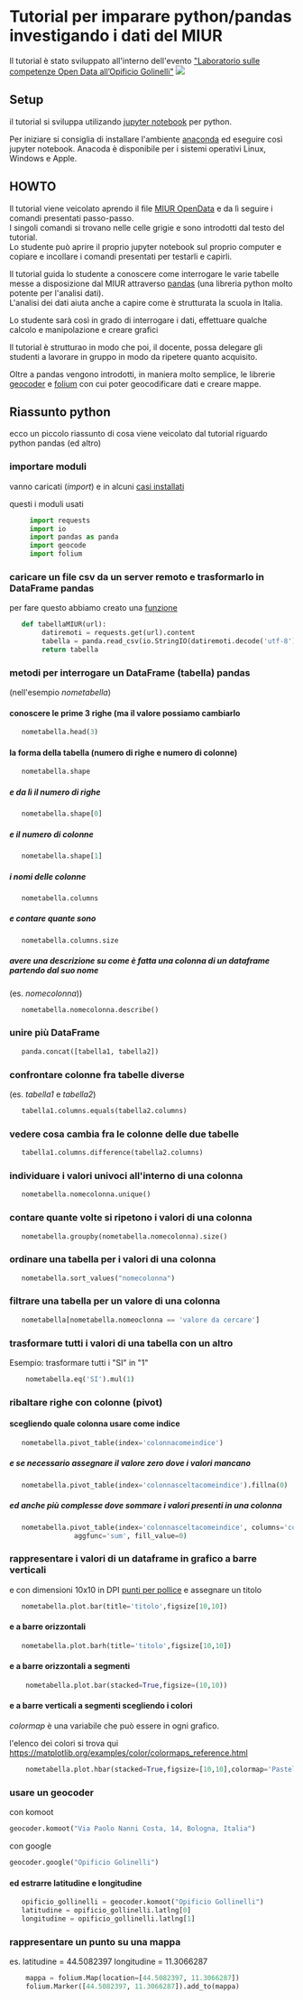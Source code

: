 # Tutorial per imparare python/pandas investigando i dati del MIUR

Il tutorial è stato sviluppato all'interno dell'evento ["Laboratorio sulle competenze Open Data all’Opificio Golinelli"](http://www.ervet.it/?p=13032)
![](https://raw.githubusercontent.com/napo/opendatamiur/master/images/header.png)

## Setup
il tutorial si sviluppa utilizando [jupyter notebook](http://jupyter.org/) per python.

Per iniziare si consiglia di installare l'ambiente [anaconda](https://anaconda.org/) ed eseguire così jupyter notebook. Anacoda è disponibile per i sistemi operativi Linux, Windows e Apple.

## HOWTO
Il tutorial viene veicolato aprendo il file [MIUR OpenData](https://github.com/napo/opendatamiur/blob/master/MIUR_OpenData.ipynb) e da lì seguire i comandi presentati passo-passo.<br/>
I singoli comandi si trovano nelle celle grigie e sono introdotti dal testo del tutorial.<br/>
Lo studente può aprire il proprio jupyter notebook sul proprio computer e copiare e incollare i comandi presentati per testarli e capirli.

Il tutorial guida lo studente a conoscere come interrogare le varie tabelle messe a disposizione dal MIUR attraverso [pandas](http://pandas.pydata.org) (una libreria python molto potente per l'analisi dati).<br/>
L'analisi dei dati aiuta anche a capire come è strutturata la scuola in Italia.

Lo studente sarà così in grado di interrogare i dati, effettuare qualche calcolo e manipolazione e creare grafici

Il tutorial è strutturao in modo che poi, il docente, possa delegare gli studenti a lavorare in gruppo in modo da ripetere quanto acquisito.

Oltre a pandas vengono introdotti, in maniera molto semplice, le librerie [geocoder](http://geocoder.readthedocs.io/) e [folium](http://folium.readthedocs.io) con cui poter geocodificare dati e creare mappe.

## Riassunto python
ecco un piccolo riassunto di cosa viene veicolato dal tutorial riguardo python pandas (ed altro)

### importare moduli 
vanno caricati (*import*) e in alcuni [casi installati](#potenziarepython)

questi i moduli usati
```python
     import requests
     import io
     import pandas as panda
     import geocode
     import folium
```
### caricare un file csv da un server remoto e trasformarlo in DataFrame pandas
per fare questo abbiamo creato una [funzione](#funzionepython)

```python
   def tabellaMIUR(url):
        datiremoti = requests.get(url).content
        tabella = panda.read_csv(io.StringIO(datiremoti.decode('utf-8')))
        return tabella
```
### metodi per interrogare un DataFrame (tabella) pandas
(nell'esempio *nometabella*)

#### conoscere le prime 3 righe (ma il valore possiamo cambiarlo
```python
   nometabella.head(3)
```
#### la forma della tabella (numero di righe e numero di colonne)
```python
   nometabella.shape
```
#####  e da lì il numero di righe
```python
   nometabella.shape[0]
```
##### e il numero di colonne
```python
   nometabella.shape[1]
```
##### i nomi delle colonne
```python
   nometabella.columns
```
##### e contare quante sono
```python
   nometabella.columns.size
```
#####  avere una descrizione su come è fatta una colonna di un dataframe partendo dal suo nome 
(es. *nomecolonna*))
```python
   nometabella.nomecolonna.describe()
```

### unire più DataFrame 
```python
   panda.concat([tabella1, tabella2])
```
### confrontare colonne fra tabelle diverse 
(es. *tabella1* e *tabella2*)
```python
   tabella1.columns.equals(tabella2.columns)
```
###  vedere cosa cambia fra le colonne delle due tabelle
```python
   tabella1.columns.difference(tabella2.columns)
```

### individuare i valori univoci all'interno di una colonna
```python
   nometabella.nomecolonna.unique()
```
### contare quante volte si ripetono i valori di una colonna
```python
   nometabella.groupby(nometabella.nomecolonna).size()
```
### ordinare una tabella per i valori di una colonna
```python
   nometabella.sort_values("nomecolonna")
```
### filtrare una tabella per un valore di una colonna
```python
   nometabella[nometabella.nomeoclonna == 'valore da cercare']
```
### trasformare tutti i valori di una tabella con un altro
Esempio: trasformare tutti i "SI" in "1"
```python
    nometabella.eq('SI').mul(1)
```

### ribaltare righe con colonne (pivot)
#### scegliendo quale colonna usare come indice
```python
   nometabella.pivot_table(index='colonnacomeindice')
```
##### e se necessario assegnare il valore zero dove i valori mancano
```python
   nometabella.pivot_table(index='colonnasceltacomeindice').fillna(0)
```
##### ed anche più complesse dove sommare i valori  presenti in una colonna
```python
   nometabella.pivot_table(index='colonnasceltacomeindice', columns='colonnescelte', values='colonnaconivalori',
                aggfunc='sum', fill_value=0)
```


### rappresentare i valori di un dataframe in grafico a barre verticali
e con dimensioni 10x10 in DPI [punti per pollice](https://it.wikipedia.org/wiki/Punti_per_pollice) e assegnare un titolo
```python
   nometabella.plot.bar(title='titolo',figsize[10,10])
```
#### e a barre orizzontali
```python
   nometabella.plot.barh(title='titolo',figsize[10,10])
```
#### e a barre orizzontali a segmenti
```python
    nometabella.plot.bar(stacked=True,figsize=(10,10))
```
#### e a barre verticali a segmenti scegliendo i colori
*colormap* è una variabile che può essere in ogni grafico.

l'elenco dei colori si trova qui https://matplotlib.org/examples/color/colormaps_reference.html
```python
    nometabella.plot.hbar(stacked=True,figsize=[10,10],colormap='Pastel2')
```

### usare un geocoder
con komoot

```python
geocoder.komoot("Via Paolo Nanni Costa, 14, Bologna, Italia")
```
con google

```python
geocoder.google("Opificio Golinelli")
```
#### ed estrarre latitudine e longitudine
```python
   opificio_gollinelli = geocoder.komoot("Opificio Gollinelli")
   latitudine = opificio_gollinelli.latlng[0]
   longitudine = opificio_gollinelli.latlng[1]
```


### rappresentare un punto su una mappa
es.
latitudine = 44.5082397
longitudine = 11.3066287

```python
    mappa = folium.Map(location=[44.5082397, 11.3066287])
    folium.Marker([44.5082397, 11.3066287]).add_to(mappa)
```
